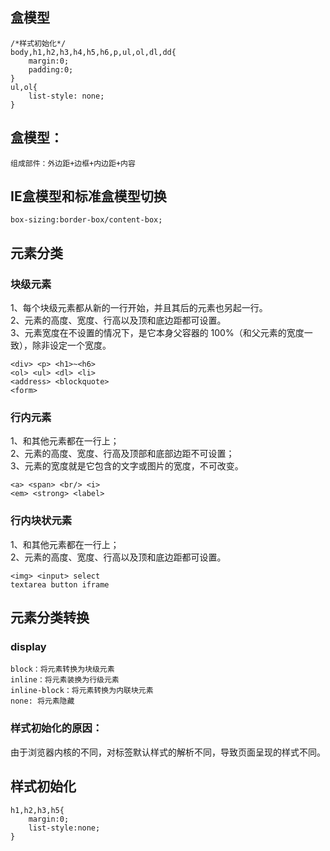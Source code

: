## 盒模型
    /*样式初始化*/
    body,h1,h2,h3,h4,h5,h6,p,ul,ol,dl,dd{
        margin:0;
        padding:0;
    }
    ul,ol{
        list-style: none;
    }

## 盒模型：
	组成部件：外边距+边框+内边距+内容

## IE盒模型和标准盒模型切换
	box-sizing:border-box/content-box;

## 元素分类 

### 块级元素 

1、每个块级元素都从新的一行开始，并且其后的元素也另起一行。<br/>
2、元素的高度、宽度、行高以及顶和底边距都可设置。<br/>
3、元素宽度在不设置的情况下，是它本身父容器的 100%（和父元素的宽度一致），除非设定一个宽度。

    <div> <p> <h1>~<h6>
    <ol> <ul> <dl> <li>
    <address> <blockquote>
    <form>

### 行内元素 

1、和其他元素都在一行上；<br/>
2、元素的高度、宽度、行高及顶部和底部边距不可设置；<br/>
3、元素的宽度就是它包含的文字或图片的宽度，不可改变。

    <a> <span> <br/> <i>
    <em> <strong> <label>

### 行内块状元素 

1、和其他元素都在一行上；<br/>
2、元素的高度、宽度、行高以及顶和底边距都可设置。

    <img> <input> select
    textarea button iframe


## 元素分类转换 

### display

	block：将元素转换为块级元素
	inline：将元素装换为行级元素
	inline-block：将元素转换为内联块元素
	none: 将元素隐藏


### 样式初始化的原因：

由于浏览器内核的不同，对标签默认样式的解析不同，导致页面呈现的样式不同。

## 样式初始化

    h1,h2,h3,h5{
        margin:0;
        list-style:none;
    }